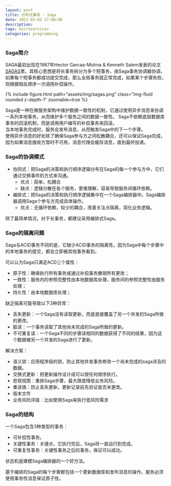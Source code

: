 ```yaml
---
layout: post
title: 分布式事务 - Saga
date: 2023-03-02 17:00:00
description: 
tags: microservices
categories: programming
---
```

### Saga简介
SAGA最初出现在1987年Hector Garcaa-Molrna & Kenneth Salem发表的论文[SAGAS](https://www.cs.cornell.edu/andru/cs711/2002fa/reading/sagas.pdf)里。其核心思想是将长事务拆分为多个短事务，由Saga事务协调器协调，如果每个短事务都成功提交完成，那么全局事务就正常完成，如果某个步骤失败，则根据相反顺序一次调用补偿操作。

<div class="row mt-3">
    <div class="col-sm mt-3 mt-md-0">
        {% include figure.html path="assets/img/sagas.png" class="img-fluid rounded z-depth-1" zoomable=true %}
    </div>
</div>

Saga是一种在微服务架构中维护数据一致性的机制，它通过使用异步消息来协调一系列本地事务，从而维护多个服务之间的数据一致性。 Saga不依赖底层数据库事务的回滚机制，而是调用用户编写的补偿事务来回滚。  
当本地事务完成时，服务会发布消息，从而触发Saga中的下一个步骤。  
使用异步消息的好处除了确保Saga参与方之间松散耦合，还可以保证Saga完成，因为如果消息接收方暂时不可用，消息代理会缓存消息，直到最终投递。

### Saga的协调模式
* 协同式：把Saga的决策和执行顺序逻辑分布在Saga的每一个参与方中，它们通过交换事件的方式来沟通。
  * 优点：简单，松耦合
  * 缺点：逻辑分散在各个服务，更难理解，容易导致服务间循环依赖。
* 编排式：把Saga的决策和执行顺序逻辑集中在一个Saga编排器中。Saga编排器调用Saga个参与方完成具体操作。
  * 优点：无循环依赖，较少的耦合，改善关注点隔离，简化业务逻辑。

除了最简单情况，对于长事务，都建议采用编排式Saga。

### Saga的隔离问题
Saga与ACID事务不同的是，它缺少ACID事务的隔离性，因为Saga中每个步骤中的本地事务的提交，都会立即被其他事务看到。

可以认为Saga只满足ACD三个属性：
* 原子性：确保执行所有事务或通过补偿事务撤销所有更改；
* 一致性：服务内的参照完整性由本地数据库处理，服务间的参照完整性由服务处理；
* 持久性：由本地数据库处理；

缺乏隔离可能导致以下3种异常：
* 丢失更新：一个Saga没有读取更新，而是直接覆盖了另一个并发的Saga所做的更改。
* 脏读：一个事务读取了其他尚未完成的Saga所做的更新。
* 不可重复读：一个Saga不同的步骤读相同的数据获得了不同的结果，因为这个数据被另一个并发的Saga进行了更新。

解决方案：
* 语义锁：应用程序级的锁，防止其他并发事务修改一个尚未完成的saga涉及的数据。
* 交换式更新：把更新操作设计成可以按任何顺序执行。
* 悲观视图：重排Saga步骤，最大限度降低业务风险。
* 重读值：防止丢失更新，更新记录前先验证是否未更改。
* 版本文件
* 业务风险评级：比如使用Saga来执行低风险需求

### Saga的结构
一个Saga包含3种类型的事务：
* 可补偿性事务。
* 关键性事务：关键点，它执行完后，Saga将一直运行到完成。
* 可重复性事务：关键性事务之后的事务，保证可以成功。

状态机是建模Saga编排器的一个好方法。

基于编排的Saga的每个步骤都包括一个更新数据库和发布消息的操作。服务必须使用事务性消息保证原子性。